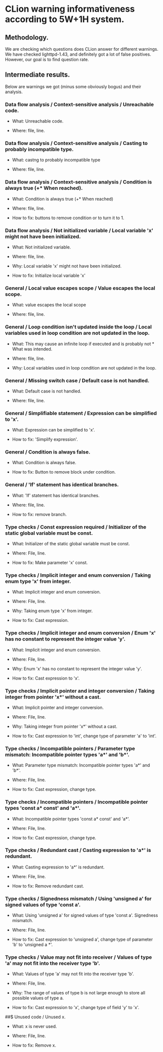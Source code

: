 # CLion warning informativeness according to 5W+1H system.

## Methodology.

We are checking which questions does CLion answer for different warnings. We have checked lighttpd-1.43, and definitely got a lot of false positives. However, our goal is to find question rate.

## Intermediate results.

Below are warnings we got (minus some obviously bogus) and their analysis.

### Data flow analysis / Context-sensitive analysis / Unreachable code.
* What: Unreachable code.

* Where: file, line.

### Data flow analysis / Context-sensitive analysis / Casting to probably incompatible type.
* What: castng to probably incompatible type

* Where: file, line.

### Data flow analysis / Context-sensitive analysis / Condition is always true (+* When reached).
* What: Condition is always true (+* When reached)

* Where: file, line.

* How to fix: buttons to remove condition or to turn it to 1.

### Data flow analysis / Not initialized variable / Local variable 'x' might not have been initialized.
* What: Not initialized variable.

* Where: file, line.

* Why: Local variable 'x' might not have been initialized.

* How to fix: Initialize local variable 'x'

### General / Local value escapes scope / Value escapes the local scope.
* What: value escapes the local scope

* Where: file, line.

### General / Loop condition isn't updated inside the loop / Local variables used in loop condition are not updated in the loop.
* What: This may cause an infinite loop if executed and is probably not * What was intended.

* Where: file, line.

* Why: Local variables used in loop condition are not updated in the loop.

### General / Missing switch case / Default case is not handled.
* What: Default case is not handled.

* Where: file, line.

### General / Simplifiable statement / Expression can be simplified to 'x'.
* What: Expression can be simplified to 'x'.

* How to fix: 'Simplify expression'.

### General / Condition is always false.
* What: Condition is always false.

* How to fix: Button to remove block under condition.

### General / 'If' statement has identical branches.
* What: 'If' statement has identical branches.

* Where: file, line.

* How to fix: remove branch.

### Type checks / Const expression required / Initializer of the static global variable must be const.
* What: Initializer of the static global variable must be const.

* Where: File, line.

* How to fix: Make parameter 'x' const.

### Type checks / Implicit integer and enum conversion / Taking enum type 'x' from integer.
* What: Implicit integer and enum conversion.

* Where: File, line.

* Why: Taking enum type 'x' from integer.

* How to fix: Cast expression.

### Type checks / Implicit integer and enum conversion / Enum 'x' has no constant to represent the integer value 'y'.
* What: Implicit integer and enum conversion.

* Where: File, line.

* Why: Enum 'x' has no constant to represent the integer value 'y'.

* How to fix: Cast expression to 'x'.

### Type checks / Implicit pointer and integer conversion / Taking integer from pointer 'x*' without a cast.
* What: Implicit pointer and integer conversion.

* Where: File, line.

* Why: Taking integer from pointer 'x*' without a cast.

* How to fix: Cast expression to 'int', change type of parameter 'a' to 'int'.

### Type checks / Incompatible pointers / Parameter type mismatch: Incompatible pointer types 'a*' and 'b*'.
* What: Parameter type mismatch: Incompatible pointer types 'a*' and 'b*'.

* Where: File, line.

* How to fix: Cast expression, change type.

### Type checks / Incompatible pointers / Incompatible pointer types 'const a* const' and 'a*'.
* What: Incompatible pointer types 'const a* const' and 'a*'.

* Where: File, line.

* How to fix: Cast expression, change type.

### Type checks / Redundant cast / Casting expression to 'a*' is redundant.
* What: Casting expression to 'a*' is redundant.

* Where: File, line.

* How to fix: Remove redundant cast.

### Type checks / Signedness mismatch / Using 'unsigned a' for signed values of type 'const a'.
* What: Using 'unsigned a' for signed values of type 'const a'. Signedness mismatch.

* Where: File, line.

* How to fix: Cast expression to 'unsigned a', change type of parameter 'b' to 'unsigned a *'.


### Type checks / Value may not fit into receiver / Values of type 'a' may not fit into the receiver type 'b'.
* What: Values of type 'a' may not fit into the receiver type 'b'.

* Where: File, line.

* Why: The range of values of type b is not large enough to store all possible values of type a.

* How to fix: Cast expression to 'x', change type of field 'y' to 'x'.

##$ Unused code / Unused x.
* What: x is never used.

* Where: File, line.

* How to fix: Remove x.
